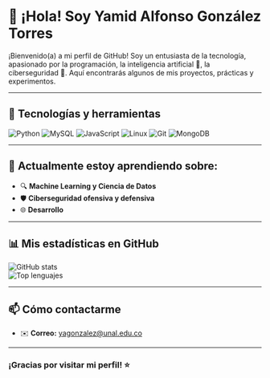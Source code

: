 # 👋 ¡Hola! Soy Yamid Alfonso González Torres

¡Bienvenido(a) a mi perfil de GitHub! Soy un entusiasta de la tecnología, apasionado por la programación, la inteligencia artificial 🤖, la ciberseguridad 🔐. Aquí encontrarás algunos de mis proyectos, prácticas y experimentos.

---

## 🚀 Tecnologías y herramientas
![Python](https://img.shields.io/badge/Python-3776AB?style=flat&logo=python&logoColor=white)
![MySQL](https://img.shields.io/badge/MySQL-4479A1?style=flat&logo=mysql&logoColor=white)
![JavaScript](https://img.shields.io/badge/JavaScript-F7DF1E?style=flat&logo=javascript&logoColor=black)
![Linux](https://img.shields.io/badge/Linux-FCC624?style=flat&logo=linux&logoColor=black)
![Git](https://img.shields.io/badge/Git-F05032?style=flat&logo=git&logoColor=white)
![MongoDB](https://img.shields.io/badge/MongoDB-47A248?style=flat&logo=mongodb&logoColor=white)

---

## 🧠 Actualmente estoy aprendiendo sobre:
- 🔍 **Machine Learning y Ciencia de Datos**
- 🛡️ **Ciberseguridad ofensiva y defensiva**
- 🌐 **Desarrollo**

---

## 📊 Mis estadísticas en GitHub
![GitHub stats](https://github-readme-stats.vercel.app/api?username=YamidGT&show_icons=true&theme=default)  
![Top lenguajes](https://github-readme-stats.vercel.app/api/top-langs/?username=YamidGT&layout=compact)

---

## 📫 Cómo contactarme
- ✉️ **Correo:** yagonzalez@unal.edu.co

---

### ¡Gracias por visitar mi perfil! ⭐
